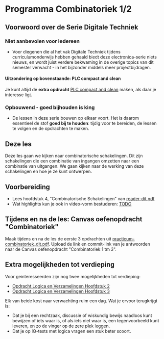 # Programma Combinatoriek 1/2

## Voorwoord over de Serie Digitale Techniek
### Niet aanbevolen voor iedereen
- Voor diegenen die al het vak Digitale Techniek tijdens curriculumonderwijs hebben gehaald biedt deze electronica-serie niets nieuws, en wordt juist verdere bekwaming in de overige topics van dit semester verwacht - in het bijzonder middels meer projectbijdragen.

#### Uitzondering op bovenstaande: PLC compact and clean
Je kunt altijd de **extra opdracht** [PLC compact and clean](../../onderwijsmateriaal/opdrachten/overige-opdrachten/plc-compact-and-clean/plc-compact-and-clean.md) maken, als daar je interesse ligt.

### Opbouwend - goed bijhouden is king
- De lessen in deze serie bouwen op elkaar voort. Het is daarom essentieel de stof **goed bij te houden**: tijdig voor te bereiden, de lessen te volgen en de opdrachten te maken.

## Deze les
Deze les gaan we kijken naar combinatorische schakelingen. Dit zijn schakelingen die een combinatie van ingangen omzetten naar een combinatie van uitgangen. We gaan kijken naar de werking van deze schakelingen en hoe je ze kunt ontwerpen.

## Voorbereiding
- Lees hoofdstuk 4, "Combinatorische Schakelingen" van [reader-dit.pdf](../../onderwijsmateriaal/readers/reader-dit.pdf)
- Wat highlights kun je ook in video-vorm bestuderen: [TODO]()

## Tijdens en na de les: Canvas oefenopdracht "Combinatoriek"
Maak tijdens en na de les de eerste 3 opdrachten uit [practicum-combinatoriek_dit.pdf](../../onderwijsmateriaal/readers/practicum-combinatoriek_dit.pdf). Upload de link en commit-link van je antwoorden naar de Canvas oefenopdracht "Combinatoriek 1 tm 3".

## Extra mogelijkheden tot verdieping
Voor geinteresseerden zijn nog twee mogelijkheden tot verdieping:
- [Opdracht Logica en Verzamelingen Hoofdstuk 2](../../onderwijsmateriaal/opdrachten/oefenopdrachten/logica-verzamelingen/logica-verzamelingen-hoofdstuk2.md)
- [Opdracht Logica en Verzamelingen Hoofdstuk 3](../../onderwijsmateriaal/opdrachten/oefenopdrachten/logica-verzamelingen/logica-verzamelingen-hoofdstuk2.md)

Elk van beide kost naar verwachting ruim een dag. Wat je ervoor terugkrijgt is:
- Dat je bij een rechtzaak, discussie of wiskundig bewijs naadloos kunt bewijzen of iets waar is, of als iets niet waar is, een tegenvoorbeeld kunt leveren, en zo de vinger op de zere plek leggen.
- Dat je op IQ-tests met logica vragen een stuk beter scoort.